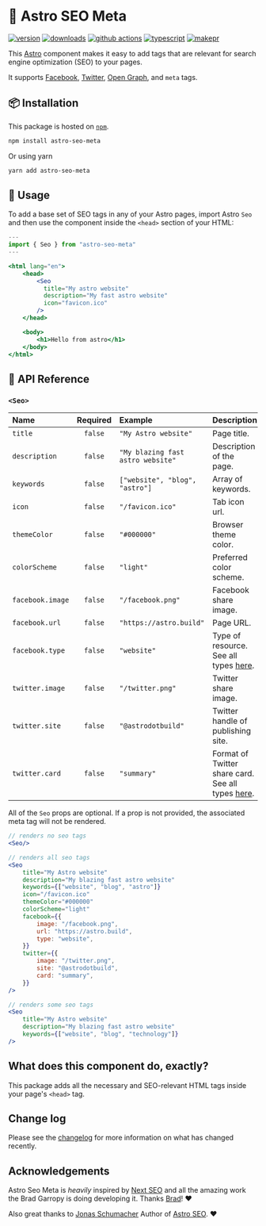 # 🚀 Astro SEO Meta

[![version][version-badge]][npm]
[![downloads][downloads-badge]][npm]
[![github actions][github-actions-badge]][github-actions]
[![typescript][typescript-badge]][typescript]
[![makepr][makepr-badge]][makepr]

This [Astro](https://astro.build/) component makes it easy to add tags that are relevant for search engine optimization (SEO) to your pages.

It supports [Facebook][facebook], [Twitter][twitter-cards], [Open Graph][og], and `meta` tags.

## 📦 Installation

This package is hosted on [`npm`][npm].

```bash
npm install astro-seo-meta
```

Or using yarn

```bash
yarn add astro-seo-meta
```

## 🥑 Usage

To add a base set of SEO tags in any of your Astro pages, import Astro `Seo` and then use the component inside the `<head>` section of your HTML:

```jsx index.astro
---
import { Seo } from "astro-seo-meta"
---

<html lang="en">
    <head>
        <Seo
          title="My astro website"
          description="My fast astro website"
          icon="favicon.ico"
        />
    </head>

    <body>
        <h1>Hello from astro</h1>
    </body>
</html>
```

## 📖 API Reference

### `<Seo>`

| Name             | Required | Example                           | Description                                                |
| :--------------- | :------: | :-------------------------------- | :--------------------------------------------------------- |
| `title`          | `false`  | `"My Astro website"`              | Page title.                                                |
| `description`    | `false`  | `"My blazing fast astro website"` | Description of the page.                                   |
| `keywords`       | `false`  | `["website", "blog", "astro"]`    | Array of keywords.                                         |
| `icon`           | `false`  | `"/favicon.ico"`                  | Tab icon url.                                              |
| `themeColor`     | `false`  | `"#000000"`                       | Browser theme color.                                       |
| `colorScheme`    | `false`  | `"light"`                         | Preferred color scheme.                                    |
| `facebook.image` | `false`  | `"/facebook.png"`                 | Facebook share image.                                      |
| `facebook.url`   | `false`  | `"https://astro.build"`           | Page URL.                                                  |
| `facebook.type`  | `false`  | `"website"`                       | Type of resource. See all types [here][types].             |
| `twitter.image`  | `false`  | `"/twitter.png"`                  | Twitter share image.                                       |
| `twitter.site`   | `false`  | `"@astrodotbuild"`                | Twitter handle of publishing site.                         |
| `twitter.card`   | `false`  | `"summary"`                       | Format of Twitter share card. See all types [here][cards]. |

All of the `Seo` props are optional. If a prop is not provided, the associated meta tag will not be rendered.

```jsx
// renders no seo tags
<Seo/>

// renders all seo tags
<Seo
    title="My Astro website"
    description="My blazing fast astro website"
    keywords={["website", "blog", "astro"]}
    icon="/favicon.ico"
    themeColor="#000000"
    colorScheme="light"
    facebook={{
        image: "/facebook.png",
        url: "https://astro.build",
        type: "website",
    }}
    twitter={{
        image: "/twitter.png",
        site: "@astrodotbuild",
        card: "summary",
    }}
/>

// renders some seo tags
<Seo
    title="My Astro website"
    description="My blazing fast astro website"
    keywords={["website", "blog", "technology"]}
/>
```

## What does this component do, exactly?

This package adds all the necessary and SEO-relevant HTML tags inside your page's `<head>` tag.

## Change log

Please see the [changelog](CHANGELOG.md) for more information on what has changed recently.

## Acknowledgements

Astro Seo Meta is _heavily_ inspired by [Next SEO][next-seo] and all the amazing work the Brad Garropy is doing developing it. Thanks [Brad][bradgarropy]! ❤️

Also great thanks to [Jonas Schumacher][jonasmerlin] Author of [Astro SEO](https://github.com/jonasmerlin/astro-seo). ❤️

[og]: https://ogp.me
[types]: https://ogp.me/#types
[bradgarropy]: https://github.com/bradgarropy
[npm]: https://npmjs.com/package/astro-seo-meta
[next-seo]: https://github.com/bradgarropy/next-seo
[facebook]: https://developers.facebook.com/docs/sharing/webmasters
[twitter-cards]: https://developer.twitter.com/en/docs/twitter-for-websites/cards/overview/markup
[cards]: https://developer.twitter.com/en/docs/twitter-for-websites/cards/overview/abouts-cards
[jonasmerlin]: https://github.com/jonasmerlin

<!-- Readme Badges -->

[version-badge]: https://img.shields.io/npm/v/astro-seo-meta.svg
[downloads-badge]: https://img.shields.io/npm/dt/astro-seo-meta
[github-actions]: https://github.com/codiume/orbit/actions
[github-actions-badge]: https://github.com/codiume/orbit/actions/workflows/node.js.yml/badge.svg
[typescript]: https://www.typescriptlang.org/dt/search?search=astro-seo-meta
[typescript-badge]: https://img.shields.io/npm/types/astro-seo-meta
[makepr]: https://makeapullrequest.com
[makepr-badge]: https://img.shields.io/badge/PRs-welcome-brightgreen.svg?style=flat-square?style=flat
